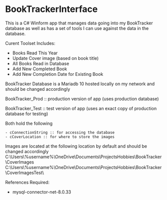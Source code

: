 # BookTrackerInterface

This is a C# Winform app that manages data going into my BookTracker database as well as has a set of tools I can use
against the data in the database.

Curent Toolset Includes:
  - Books Read This Year
  - Update Cover image (based on book title)
  - All Books Read in Database
  - Add New Completed Book 
  - Add New Completion Date for Existing Book
  
BookTracker Database is a Mariadb 10 hosted locally on my network and should be changed accordingly

BookTracker_Prod :: production version of app (uses production database)

BookTracker_Test :: test version of app (uses an exact copy of production database for testing)

  Both hold the following
  
    - cConnectionString :: for accessing the database 
    - cCoverLocation :: for where to store the images

Images are located at the following location by default and should be changed accordingly
  C:\Users\\%username%\OneDrive\Documents\ProjectsHobbies\BookTracker\CoverImages\
  C:\Users\\%username%\OneDrive\Documents\ProjectsHobbies\BookTracker\CoverImagesTest\
  
References Required:
- mysql-connector-net-8.0.33
 
